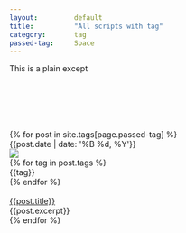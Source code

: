 ```yaml
---
layout:			default
title:			"All scripts with tag"
category:		tag
passed-tag:		Space
---
```

This is a plain except

<div class="ui basic segment" style="margin-top: 100px;">
{% for post in site.tags[page.passed-tag] %}
<article>
    <div class="ui stackable grid">
        <div class="four wide column">
            <div class="ui segment basic">
                <div class="ui fluid image">
                    <div class="ui green ribbon label">
                        <i class="date icon"></i>{{post.date | date: '%B %d, %Y'}}
                    </div>
                    <img src="{{post.img}}">
                </div>
            </div>
        </div>
        <div class="twelve wide column fluid">
            <div class="ui basic segment">
                <div class="">
                {% for tag in post.tags %}
                    <div class="ui blue label">{{tag}}</div>
                {% endfor %}
                </div>
                <br/>
                <div class="article-header">
                    <a href="{{post.url}}" class="ui large header">{{post.title}}</a>
                </div>
                <div class="ui divider"></div>
                <div class="article-meta">
                    <span class="date"></span>
                </div>
                <div class="article-info">
                    <div class="description">{{post.excerpt}}</div>
                </div>
            </div>
        </div>
    </div>
</article>
{% endfor %}
</div>
